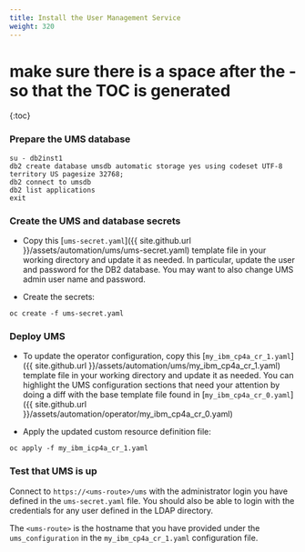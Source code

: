 ```yaml
---
title: Install the User Management Service
weight: 320
---
```


# make sure there is a space after the - so that the TOC is generated
{:toc}

### Prepare the UMS database

```
su - db2inst1
db2 create database umsdb automatic storage yes using codeset UTF-8 territory US pagesize 32768;
db2 connect to umsdb
db2 list applications
exit
```

### Create the UMS and database secrets

- Copy this [`ums-secret.yaml`]({{ site.github.url }}/assets/automation/ums/ums-secret.yaml) template file in your working directory and update it as needed. In particular, update the user and password for the DB2 database. You may want to also change UMS admin user name and password.

- Create the secrets:
```
oc create -f ums-secret.yaml
```

### Deploy UMS

- To update the operator configuration, copy this [`my_ibm_cp4a_cr_1.yaml`]({{ site.github.url }}/assets/automation/ums/my_ibm_cp4a_cr_1.yaml) template file in your working directory and update it as needed. You can highlight the UMS configuration sections that need your attention by doing a diff with the base template file found in [`my_ibm_cp4a_cr_0.yaml`]({{ site.github.url }}/assets/automation/operator/my_ibm_cp4a_cr_0.yaml)

- Apply the updated custom resource definition file:
```
oc apply -f my_ibm_icp4a_cr_1.yaml
```

### Test that UMS is up

Connect to `https://<ums-route>/ums` with the administrator login you have defined in the `ums-secret.yaml` file. You should also be able to login with the credentials for any user defined in the LDAP directory.

The `<ums-route>` is the hostname that you have provided under the `ums_configuration` in the `my_ibm_cp4a_cr_1.yaml` configuration file.
